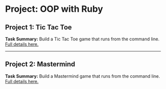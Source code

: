 # Project: OOP with Ruby

## Project 1: Tic Tac Toe
**Task Summary:** Build a Tic Tac Toe game that runs from the command line. [Full details here.](http://www.theodinproject.com/ruby-programming/oop?ref=lc-pb)
___

## Project 2: Mastermind
**Task Summary:** Build a Mastermind game that runs from the command line. [Full details here.](http://www.theodinproject.com/ruby-programming/oop?ref=lc-pb)

